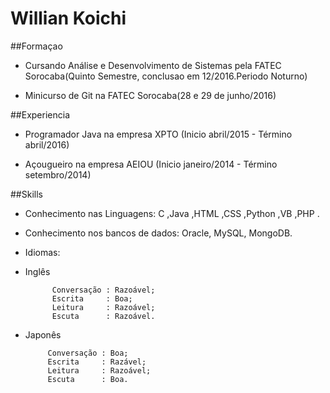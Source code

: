 # Willian Koichi
##Formaçao
- Cursando Análise e Desenvolvimento de Sistemas pela FATEC Sorocaba(Quinto Semestre, conclusao em 12/2016.Periodo Noturno)

- Minicurso de Git na FATEC Sorocaba(28 e 29 de junho/2016)


##Experiencia
- Programador Java na empresa XPTO 
 (Inicio abril/2015 - Término abril/2016)


- Açougueiro na empresa AEIOU
 (Inicio janeiro/2014 - Término setembro/2014)


##Skills
- Conhecimento nas Linguagens: C ,Java ,HTML ,CSS ,Python ,VB ,PHP .
- Conhecimento nos bancos de dados: Oracle, MySQL, MongoDB.


- Idiomas: 

- Inglês
 

            Conversação : Razoável;
            Escrita     : Boa;
            Leitura     : Razoável;
            Escuta      : Razoável.

- Japonês
           
           
           Conversação : Boa;
           Escrita     : Razável;
           Leitura     : Razoável;
           Escuta      : Boa.
           
